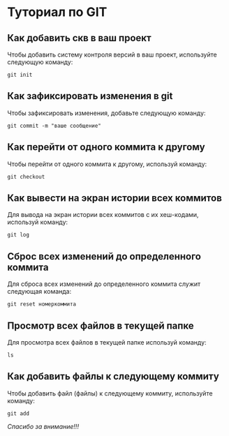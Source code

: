 # Туториал по GIT 

## Как добавить скв в ваш проект

Чтобы добавить систему контроля версий в ваш проект, используйте следующую команду:

```
git init

```

## Как зафиксировать изменения в git

Чтобы зафиксировать изменения, добавьте следующую команду:

```
git commit -m "ваше сообщение" 
```

## Как перейти от одного коммита к другому

Чтобы перейти от одного коммита к другому, используй команду:

```
git checkout
```

## Как вывести на экран истории всех коммитов

Для вывода на экран истории всех коммитов с их хеш-кодами, используй команду:

```
git log
```

## Сброс всех изменений до определенного коммита

Для сброса всех изменений до определенного коммита служит следующая команда:

```
git reset номеркоммита
```

## Просмотр всех файлов в текущей папке

Для просмотра всех файлов в текущей папке используй команду:

```
ls
```

## Как добавить файлы к следующему коммиту

Чтобы добавить файл (файлы) к следующему коммиту, используйте команду:

```
git add
```

*Спасибо за внимание!!!*
